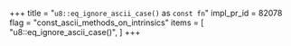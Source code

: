 +++
title = "`u8::eq_ignore_ascii_case()` as `const fn`"
impl_pr_id = 82078
flag = "const_ascii_methods_on_intrinsics"
items = [
    "u8::eq_ignore_ascii_case()",
]
+++

